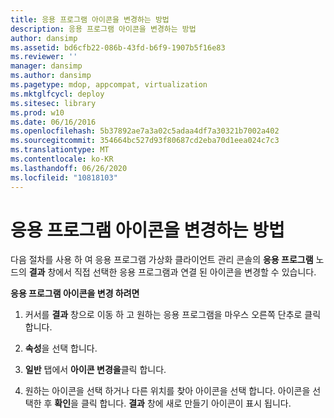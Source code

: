 ```yaml
---
title: 응용 프로그램 아이콘을 변경하는 방법
description: 응용 프로그램 아이콘을 변경하는 방법
author: dansimp
ms.assetid: bd6cfb22-086b-43fd-b6f9-1907b5f16e83
ms.reviewer: ''
manager: dansimp
ms.author: dansimp
ms.pagetype: mdop, appcompat, virtualization
ms.mktglfcycl: deploy
ms.sitesec: library
ms.prod: w10
ms.date: 06/16/2016
ms.openlocfilehash: 5b37892ae7a3a02c5adaa4df7a30321b7002a402
ms.sourcegitcommit: 354664bc527d93f80687cd2eba70d1eea024c7c3
ms.translationtype: MT
ms.contentlocale: ko-KR
ms.lasthandoff: 06/26/2020
ms.locfileid: "10818103"
---
```

# 응용 프로그램 아이콘을 변경하는 방법


다음 절차를 사용 하 여 응용 프로그램 가상화 클라이언트 관리 콘솔의 **응용 프로그램** 노드의 **결과** 창에서 직접 선택한 응용 프로그램과 연결 된 아이콘을 변경할 수 있습니다.

**응용 프로그램 아이콘을 변경 하려면**

1.  커서를 **결과** 창으로 이동 하 고 원하는 응용 프로그램을 마우스 오른쪽 단추로 클릭 합니다.

2.  **속성**을 선택 합니다.

3.  **일반** 탭에서 **아이콘 변경을**클릭 합니다.

4.  원하는 아이콘을 선택 하거나 다른 위치를 찾아 아이콘을 선택 합니다. 아이콘을 선택한 후 **확인**을 클릭 합니다. **결과** 창에 새로 만들기 아이콘이 표시 됩니다.

 

 





